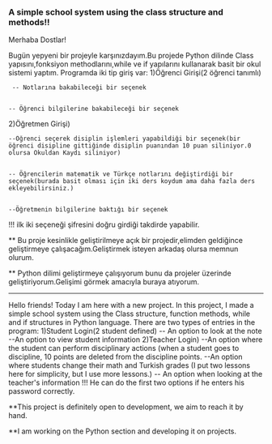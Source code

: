 ### A simple school system using the class structure and methods!!
Merhaba Dostlar!

Bugün yepyeni bir projeyle karşınızdayım.Bu projede Python dilinde Class yapısını,fonksiyon methodlarını,while ve if yapılarını kullanarak basit bir okul sistemi yaptım.
Programda iki tip giriş var:
1)Öğrenci Girişi(2 öğrenci tanımlı)
    
     -- Notlarına bakabileceği bir seçenek
    
    
    -- Öğrenci bilgilerine bakabileceği bir seçenek

2)Öğretmen Girişi)
   
    
    --Öğrenci seçerek disiplin işlemleri yapabildiği bir seçenek(bir öğrenci disipline gittiğinde disiplin puanından 10 puan siliniyor.0 olursa Okuldan Kaydı siliniyor)
    
     
    -- Öğrencilerin matematik ve Türkçe notlarını değiştirdiği bir seçenek(burada basit olması için iki ders koydum ama daha fazla ders ekleyebilirsiniz.)
     
     
    --Öğretmenin bilgilerine baktığı bir seçenek


!!! ilk iki seçeneği şifresini doğru girdiği takdirde yapabilir.



** Bu proje kesinlikle geliştirilmeye açık bir projedir,elimden geldiğince geliştirmeye çalışacağım.Geliştirmek isteyen arkadaş olursa memnun olurum.



** Python dilimi geliştirmeye çalışıyorum bunu da projeler üzerinde geliştiriyorum.Gelişimi görmek amacıyla buraya atıyorum.

------------------------------------------------------

Hello friends!
Today I am here with a new project. In this project, I made a simple school system using the Class structure, function methods, while and if structures in Python language.
There are two types of entries in the program:
1)Student Login(2 student defined)
      -- An option to look at the note
      --An option to view student information
2)Teacher Login)
     --An option where the student can perform disciplinary actions (when a student goes to discipline, 10 points are deleted from the discipline points.
      --An option where students change their math and Turkish grades (I put two lessons here for simplicity, but I use more lessons.) 
     -- An option when looking at the teacher's information
!!! He can do the first two options if he enters his password correctly.

**This project is definitely open to development, we aim to reach it by hand.

**I am working on the Python section and developing it on projects.
